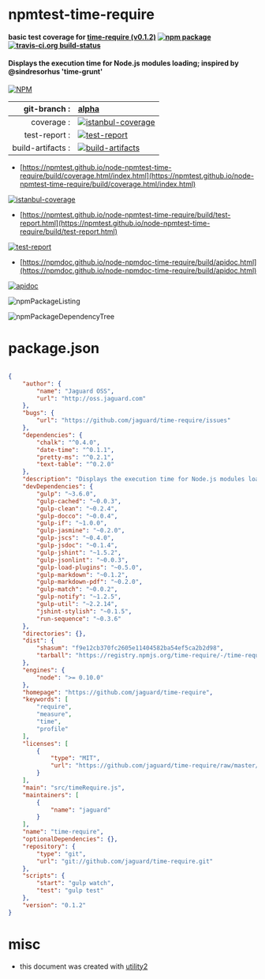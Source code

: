 # npmtest-time-require

#### basic test coverage for  [time-require (v0.1.2)](https://github.com/jaguard/time-require)  [![npm package](https://img.shields.io/npm/v/npmtest-time-require.svg?style=flat-square)](https://www.npmjs.org/package/npmtest-time-require) [![travis-ci.org build-status](https://api.travis-ci.org/npmtest/node-npmtest-time-require.svg)](https://travis-ci.org/npmtest/node-npmtest-time-require)

#### Displays the execution time for Node.js modules loading; inspired by @sindresorhus 'time-grunt'

[![NPM](https://nodei.co/npm/time-require.png?downloads=true&downloadRank=true&stars=true)](https://www.npmjs.com/package/time-require)

| git-branch : | [alpha](https://github.com/npmtest/node-npmtest-time-require/tree/alpha)|
|--:|:--|
| coverage : | [![istanbul-coverage](https://npmtest.github.io/node-npmtest-time-require/build/coverage.badge.svg)](https://npmtest.github.io/node-npmtest-time-require/build/coverage.html/index.html)|
| test-report : | [![test-report](https://npmtest.github.io/node-npmtest-time-require/build/test-report.badge.svg)](https://npmtest.github.io/node-npmtest-time-require/build/test-report.html)|
| build-artifacts : | [![build-artifacts](https://npmtest.github.io/node-npmtest-time-require/glyphicons_144_folder_open.png)](https://github.com/npmtest/node-npmtest-time-require/tree/gh-pages/build)|

- [https://npmtest.github.io/node-npmtest-time-require/build/coverage.html/index.html](https://npmtest.github.io/node-npmtest-time-require/build/coverage.html/index.html)

[![istanbul-coverage](https://npmtest.github.io/node-npmtest-time-require/build/screenCapture.buildCi.browser.%252Ftmp%252Fbuild%252Fcoverage.lib.html.png)](https://npmtest.github.io/node-npmtest-time-require/build/coverage.html/index.html)

- [https://npmtest.github.io/node-npmtest-time-require/build/test-report.html](https://npmtest.github.io/node-npmtest-time-require/build/test-report.html)

[![test-report](https://npmtest.github.io/node-npmtest-time-require/build/screenCapture.buildCi.browser.%252Ftmp%252Fbuild%252Ftest-report.html.png)](https://npmtest.github.io/node-npmtest-time-require/build/test-report.html)

- [https://npmdoc.github.io/node-npmdoc-time-require/build/apidoc.html](https://npmdoc.github.io/node-npmdoc-time-require/build/apidoc.html)

[![apidoc](https://npmdoc.github.io/node-npmdoc-time-require/build/screenCapture.buildCi.browser.%252Ftmp%252Fbuild%252Fapidoc.html.png)](https://npmdoc.github.io/node-npmdoc-time-require/build/apidoc.html)

![npmPackageListing](https://npmtest.github.io/node-npmtest-time-require/build/screenCapture.npmPackageListing.svg)

![npmPackageDependencyTree](https://npmtest.github.io/node-npmtest-time-require/build/screenCapture.npmPackageDependencyTree.svg)



# package.json

```json

{
    "author": {
        "name": "Jaguard OSS",
        "url": "http://oss.jaguard.com"
    },
    "bugs": {
        "url": "https://github.com/jaguard/time-require/issues"
    },
    "dependencies": {
        "chalk": "^0.4.0",
        "date-time": "^0.1.1",
        "pretty-ms": "^0.2.1",
        "text-table": "^0.2.0"
    },
    "description": "Displays the execution time for Node.js modules loading; inspired by @sindresorhus 'time-grunt'",
    "devDependencies": {
        "gulp": "~3.6.0",
        "gulp-cached": "~0.0.3",
        "gulp-clean": "~0.2.4",
        "gulp-docco": "~0.0.4",
        "gulp-if": "~1.0.0",
        "gulp-jasmine": "~0.2.0",
        "gulp-jscs": "~0.4.0",
        "gulp-jsdoc": "~0.1.4",
        "gulp-jshint": "~1.5.2",
        "gulp-jsonlint": "~0.0.3",
        "gulp-load-plugins": "~0.5.0",
        "gulp-markdown": "~0.1.2",
        "gulp-markdown-pdf": "~0.2.0",
        "gulp-match": "~0.0.2",
        "gulp-notify": "~1.2.5",
        "gulp-util": "~2.2.14",
        "jshint-stylish": "~0.1.5",
        "run-sequence": "~0.3.6"
    },
    "directories": {},
    "dist": {
        "shasum": "f9e12cb370fc2605e11404582ba54ef5ca2b2d98",
        "tarball": "https://registry.npmjs.org/time-require/-/time-require-0.1.2.tgz"
    },
    "engines": {
        "node": ">= 0.10.0"
    },
    "homepage": "https://github.com/jaguard/time-require",
    "keywords": [
        "require",
        "measure",
        "time",
        "profile"
    ],
    "licenses": [
        {
            "type": "MIT",
            "url": "https://github.com/jaguard/time-require/raw/master/LICENSE"
        }
    ],
    "main": "src/timeRequire.js",
    "maintainers": [
        {
            "name": "jaguard"
        }
    ],
    "name": "time-require",
    "optionalDependencies": {},
    "repository": {
        "type": "git",
        "url": "git://github.com/jaguard/time-require.git"
    },
    "scripts": {
        "start": "gulp watch",
        "test": "gulp test"
    },
    "version": "0.1.2"
}
```



# misc
- this document was created with [utility2](https://github.com/kaizhu256/node-utility2)
